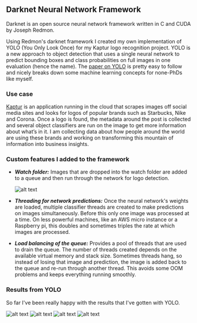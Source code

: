 Darknet Neural Network Framework
 ---
 Darknet is an open source neural network framework written in C and CUDA by Joseph Redmon.
 
Using Redmon's darknet framework I created my own implementation of YOLO (You Only Look Once) for my Kaptur logo recognition project. YOLO is a new approach to object detection that uses a single neural network to predict bounding boxes and class probabilities on full images in one evaluation (hence the name). The [paper on YOLO](https://arxiv.org/pdf/1506.02640.pdf) is pretty easy to follow and nicely breaks down some machine learning concepts for none-PhDs like myself. 

### Use case
[Kaptur](https://kaptur.tech) is an application running in the cloud that scrapes images off social media sites and looks for logos of popular brands such as Starbucks, Nike and Corona. Once a logo is found, the metadata around the post is collected and several object classifiers are run on the image to get more information about what’s in it. I am collecting data about how people around the world are using these brands and working on transforming this mountain of information into business insights.

### Custom features I added to the framework
* **_Watch folder:_** Images that are dropped into the watch folder are added to a queue and then run through the network for logo detection. 

     ![alt text](https://preview.ibb.co/ciHfFQ/cmdLine.png)

* **_Threading for network predictions:_** Once the neural network's weights are loaded, multiple classifier threads are created to make predictions on images simultaneously. Before this only one image was processed at a time. On less powerful machines, like an AWS micro instance or a Raspberry pi, this doubles and sometimes triples the rate at which images are processed.  

* **_Load balancing of the queue:_** Provides a pool of threads that are used to drain the queue. The number of threads created depends on the available virtual memory and stack size. Sometimes threads hang, so instead of losing that image and prediction, the image is added back to the queue and re-run through another thread. This avoids some OOM problems and keeps everything running smoothly.

### Results from YOLO

So far I've been really happy with the results that I've gotten with YOLO. 
    
   ![alt text](https://preview.ibb.co/mYX0h5/20214229_1523254754385132_1723726012614705152_n_prediction.png)
   ![alt text](https://preview.ibb.co/crpVh5/20214007_1620378241366769_1436966993474355200_n_prediction.png)
   ![alt text](https://preview.ibb.co/d7k325/starbucks3_prediction.png)
   ![alt text](https://preview.ibb.co/hsgt25/20214298_1921053248159208_549290724764418048_n_prediction.png)

